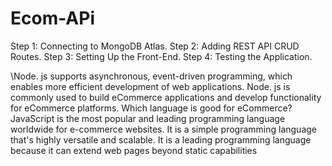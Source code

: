 # Ecom-APi
Step 1: Connecting to MongoDB Atlas.
Step 2: Adding REST API CRUD Routes.
Step 3: Setting Up the Front-End.
Step 4: Testing the Application.

\Node. js supports asynchronous, event-driven programming, which enables more efficient development of web applications. Node. js is commonly used to build eCommerce applications and develop functionality for eCommerce platforms.
Which language is good for eCommerce?
JavaScript is the most popular and leading programming language worldwide for e-commerce websites. It is a simple programming language that's highly versatile and scalable. It is a leading programming language because it can extend web pages beyond static capabilities
